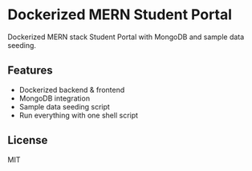 # Dockerized MERN Student Portal

Dockerized MERN stack Student Portal with MongoDB and sample data seeding.

## Features
- Dockerized backend & frontend
- MongoDB integration
- Sample data seeding script
- Run everything with one shell script

## License
MIT

